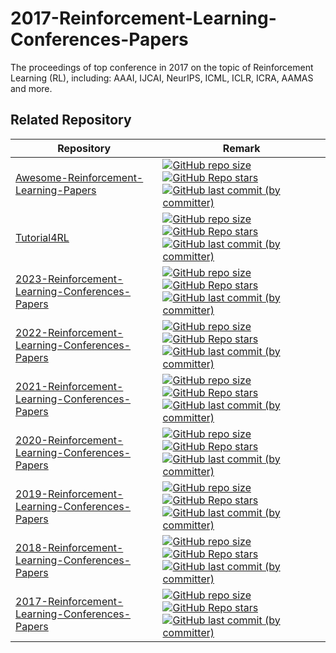 # 2017-Reinforcement-Learning-Conferences-Papers
The proceedings of top conference in 2017 on the topic of Reinforcement Learning (RL), including: AAAI, IJCAI, NeurIPS, ICML, ICLR, ICRA, AAMAS and more.

## Related Repository

| Repository                                                   | Remark                                                       |
| ------------------------------------------------------------ | ------------------------------------------------------------ |
| [Awesome-Reinforcement-Learning-Papers](https://github.com/Allenpandas/Awesome-Reinforcement-Learning-Papers) | <a href="https://github.com/Allenpandas/Awesome-Reinforcement-Learning-Papers"><img alt="GitHub repo size" src="https://img.shields.io/github/repo-size/Allenpandas/Awesome-Reinforcement-Learning-Papers"></a> <a href="https://github.com/Allenpandas/Awesome-Reinforcement-Learning-Papers"><img alt="GitHub Repo stars" src="https://img.shields.io/github/stars/Allenpandas/Awesome-Reinforcement-Learning-Papers"></a> <a href="https://github.com/Allenpandas/Awesome-Reinforcement-Learning-Papers"><img alt="GitHub last commit (by committer)" src="https://img.shields.io/github/last-commit/Allenpandas/Awesome-Reinforcement-Learning-Papers"></a> |
| [Tutorial4RL](https://github.com/Allenpandas/Tutorial4RL)    | <a href="https://github.com/Allenpandas/Tutorial4RL"><img alt="GitHub repo size" src="https://img.shields.io/github/repo-size/Allenpandas/Tutorial4RL"></a> <a href="https://github.com/Allenpandas/Tutorial4RL"><img alt="GitHub Repo stars" src="https://img.shields.io/github/stars/Allenpandas/Tutorial4RL"></a> <a href="https://github.com/Allenpandas/Tutorial4RL"><img alt="GitHub last commit (by committer)" src="https://img.shields.io/github/last-commit/Allenpandas/Tutorial4RL"></a> |
| [2023-Reinforcement-Learning-Conferences-Papers](https://github.com/Allenpandas/2023-Reinforcement-Learning-Conferences-Papers) | <a href="https://github.com/Allenpandas/2023-Reinforcement-Learning-Conferences-Papers"><img alt="GitHub repo size" src="https://img.shields.io/github/repo-size/Allenpandas/2023-Reinforcement-Learning-Conferences-Papers"></a> <a href="https://github.com/Allenpandas/2023-Reinforcement-Learning-Conferences-Papers"><img alt="GitHub Repo stars" src="https://img.shields.io/github/stars/Allenpandas/2023-Reinforcement-Learning-Conferences-Papers"></a> <a href="https://github.com/Allenpandas/2023-Reinforcement-Learning-Conferences-Papers"><img alt="GitHub last commit (by committer)" src="https://img.shields.io/github/last-commit/Allenpandas/2023-Reinforcement-Learning-Conferences-Papers"></a> |
| [2022-Reinforcement-Learning-Conferences-Papers](https://github.com/Allenpandas/2022-Reinforcement-Learning-Conferences-Papers) | <a href="https://github.com/Allenpandas/2022-Reinforcement-Learning-Conferences-Papers"><img alt="GitHub repo size" src="https://img.shields.io/github/repo-size/Allenpandas/2022-Reinforcement-Learning-Conferences-Papers"></a> <a href="https://github.com/Allenpandas/2022-Reinforcement-Learning-Conferences-Papers"><img alt="GitHub Repo stars" src="https://img.shields.io/github/stars/Allenpandas/2022-Reinforcement-Learning-Conferences-Papers"></a> <a href="https://github.com/Allenpandas/2022-Reinforcement-Learning-Conferences-Papers"><img alt="GitHub last commit (by committer)" src="https://img.shields.io/github/last-commit/Allenpandas/2022-Reinforcement-Learning-Conferences-Papers"></a> |
| [2021-Reinforcement-Learning-Conferences-Papers](https://github.com/Allenpandas/2021-Reinforcement-Learning-Conferences-Papers) | <a href="https://github.com/Allenpandas/2021-Reinforcement-Learning-Conferences-Papers"><img alt="GitHub repo size" src="https://img.shields.io/github/repo-size/Allenpandas/2021-Reinforcement-Learning-Conferences-Papers"></a> <a href="https://github.com/Allenpandas/2021-Reinforcement-Learning-Conferences-Papers"><img alt="GitHub Repo stars" src="https://img.shields.io/github/stars/Allenpandas/2021-Reinforcement-Learning-Conferences-Papers"></a> <a href="https://github.com/Allenpandas/2021-Reinforcement-Learning-Conferences-Papers"><img alt="GitHub last commit (by committer)" src="https://img.shields.io/github/last-commit/Allenpandas/2021-Reinforcement-Learning-Conferences-Papers"></a> |
| [2020-Reinforcement-Learning-Conferences-Papers](https://github.com/Allenpandas/2020-Reinforcement-Learning-Conferences-Papers) | <a href="https://github.com/Allenpandas/2020-Reinforcement-Learning-Conferences-Papers"><img alt="GitHub repo size" src="https://img.shields.io/github/repo-size/Allenpandas/2020-Reinforcement-Learning-Conferences-Papers"></a> <a href="https://github.com/Allenpandas/2020-Reinforcement-Learning-Conferences-Papers"><img alt="GitHub Repo stars" src="https://img.shields.io/github/stars/Allenpandas/2020-Reinforcement-Learning-Conferences-Papers"></a> <a href="https://github.com/Allenpandas/2020-Reinforcement-Learning-Conferences-Papers"><img alt="GitHub last commit (by committer)" src="https://img.shields.io/github/last-commit/Allenpandas/2020-Reinforcement-Learning-Conferences-Papers"></a> |
| [2019-Reinforcement-Learning-Conferences-Papers](https://github.com/Allenpandas/2019-Reinforcement-Learning-Conferences-Papers) | <a href="https://github.com/Allenpandas/2019-Reinforcement-Learning-Conferences-Papers"><img alt="GitHub repo size" src="https://img.shields.io/github/repo-size/Allenpandas/2019-Reinforcement-Learning-Conferences-Papers"></a> <a href="https://github.com/Allenpandas/2019-Reinforcement-Learning-Conferences-Papers"><img alt="GitHub Repo stars" src="https://img.shields.io/github/stars/Allenpandas/2019-Reinforcement-Learning-Conferences-Papers"></a> <a href="https://github.com/Allenpandas/2019-Reinforcement-Learning-Conferences-Papers"><img alt="GitHub last commit (by committer)" src="https://img.shields.io/github/last-commit/Allenpandas/2019-Reinforcement-Learning-Conferences-Papers"></a> |
| [2018-Reinforcement-Learning-Conferences-Papers](https://github.com/Allenpandas/2018-Reinforcement-Learning-Conferences-Papers) | <a href="https://github.com/Allenpandas/2018-Reinforcement-Learning-Conferences-Papers"><img alt="GitHub repo size" src="https://img.shields.io/github/repo-size/Allenpandas/2018-Reinforcement-Learning-Conferences-Papers"></a> <a href="https://github.com/Allenpandas/2018-Reinforcement-Learning-Conferences-Papers"><img alt="GitHub Repo stars" src="https://img.shields.io/github/stars/Allenpandas/2018-Reinforcement-Learning-Conferences-Papers"></a> <a href="https://github.com/Allenpandas/2018-Reinforcement-Learning-Conferences-Papers"><img alt="GitHub last commit (by committer)" src="https://img.shields.io/github/last-commit/Allenpandas/2018-Reinforcement-Learning-Conferences-Papers"></a> |
| [2017-Reinforcement-Learning-Conferences-Papers](https://github.com/Allenpandas/2017-Reinforcement-Learning-Conferences-Papers) | <a href="https://github.com/Allenpandas/2017-Reinforcement-Learning-Conferences-Papers"><img alt="GitHub repo size" src="https://img.shields.io/github/repo-size/Allenpandas/2017-Reinforcement-Learning-Conferences-Papers"></a> <a href="https://github.com/Allenpandas/2017-Reinforcement-Learning-Conferences-Papers"><img alt="GitHub Repo stars" src="https://img.shields.io/github/stars/Allenpandas/2017-Reinforcement-Learning-Conferences-Papers"></a> <a href="https://github.com/Allenpandas/2017-Reinforcement-Learning-Conferences-Papers"><img alt="GitHub last commit (by committer)" src="https://img.shields.io/github/last-commit/Allenpandas/2017-Reinforcement-Learning-Conferences-Papers"></a> |
